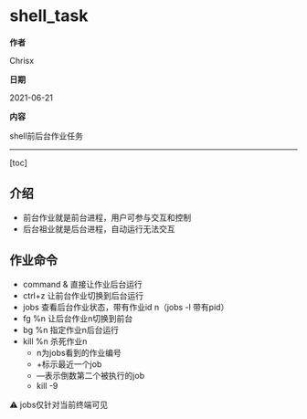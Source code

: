 # shell_task

**作者**

Chrisx

**日期**

2021-06-21

**内容**

shell前后台作业任务

----

[toc]

## 介绍

* 前台作业就是前台进程，用户可参与交互和控制
* 后台祖业就是后台进程，自动运行无法交互

## 作业命令

* command & 直接让作业后台运行
* ctrl+z 让前台作业切换到后台运行
* jobs 查看后台作业状态，带有作业id n（jobs -l 带有pid）
* fg %n 让后台作业n切换到前台
* bg %n 指定作业n后台运行
* kill %n 杀死作业n
  * n为jobs看到的作业编号
  * +标示最近一个job
  * —表示倒数第二个被执行的job
  * kill -9

:warning: jobs仅针对当前终端可见
